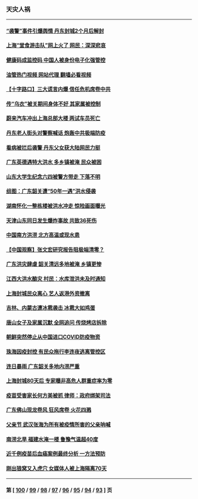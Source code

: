 ### 天灾人祸
---
#### [“袭警”事件引爆舆情 丹东封城2个月后解封](../../pages/ncid280/n13766113.md?06241245) 
#### [上海“堂食游击队”网上火了 网民：深深悲哀](../../pages/ncid280/n13766026.md?06241245) 
#### [健康码成监控码 中国人被身份电子化强管控](../../pages/ncid280/n13766021.md?06241245) 
#### [油管热门视频 网站代理 翻墙必看视频](http://209.222.30.114:81/youtube.html?06241245)
#### [【十字路口】三大谎言内爆 信任危机席卷中共](../../pages/ncid280/n13765841.md?06241245) 
#### [传“乌衣”被关期间身体不好 其家属被控制](../../pages/ncid280/n13765751.md?06241245) 
#### [蔚来汽车冲出上海总部大楼 两试车员死亡](../../pages/ncid280/n13765765.md?06241245) 
#### [丹东老人街头对警察喊话 炮轰中共极端防疫](../../pages/ncid280/n13765766.md?06241245) 
#### [看病被拦后袭警 丹东父女获大陆网民力挺](../../pages/ncid280/n13765748.md?06241245) 
#### [广东英德遇特大洪水 多乡镇被淹 民众被困](../../pages/ncid280/n13765015.md?06241245) 
#### [山东大学生纪念六四被警方带走 下落不明](../../pages/ncid280/n13764990.md?06241245) 
#### [组图：广东韶关遭“50年一遇”洪水侵袭](../../pages/ncid280/n13764988.md?06241245) 
#### [湖南怀化一整栋楼被洪水冲走 惊险画面曝光](../../pages/ncid280/n13764820.md?06241245) 
#### [天津山东同日发生爆炸事故 共致36死伤](../../pages/ncid280/n13764720.md?06241245) 
#### [中国南方洪涝 北方高温或现水患](../../pages/ncid280/n13764505.md?06241245) 
#### [【中国观察】张文宏研究报告阻极端清零？](../../pages/ncid280/n13764183.md?06241245) 
#### [广东洪灾肆虐 韶关清远多地被淹 乡镇更惨](../../pages/ncid280/n13764113.md?06241245) 
#### [江西大洪水酿灾 村民：水库泄洪未及时通知](../../pages/ncid280/n13764139.md?06241245) 
#### [上海封城民众离心 艺人返港外资撤离](../../pages/ncid280/n13764010.md?06241245) 
#### [吉林、内蒙古遭冰雹袭击 冰雹大如鸡蛋](../../pages/ncid280/n13763902.md?06241245) 
#### [唐山女子及家属沉默 全网追问 传烧烤店拆除](../../pages/ncid280/n13763578.md?06241245) 
#### [朝鲜突然停止从中国进口COVID防疫物资](../../pages/ncid280/n13763465.md?06241245) 
#### [珠海因疫封控 有民众拖行李连夜逃离管控区](../../pages/ncid280/n13763323.md?06241245) 
#### [连日暴雨 广东韶关多地内涝严重](../../pages/ncid280/n13763266.md?06241245) 
#### [上海封城80天后 专家曝非高危人群重症率为零](../../pages/ncid280/n13763017.md?06241245) 
#### [疫苗受害家长何方美被抓 律师：政府绑架司法](../../pages/ncid280/n13762792.md?06241245) 
#### [广东佛山现龙卷风 狂风席卷 火花四溅](../../pages/ncid280/n13762791.md?06241245) 
#### [父亲节 武汉张海为所有被疫情所害的父亲呐喊](../../pages/ncid280/n13762770.md?06241245) 
#### [南涝北旱  福建水淹一楼 鲁豫气温超40度](../../pages/ncid280/n13762711.md?06241245) 
#### [近千例疫苗后血癌案例最终分析 一方法预防](../../pages/ncid280/n13761796.md?06241245) 
#### [刚出狼窝又入虎穴 女媒体人被上海隔离70天](../../pages/ncid280/n13762308.md?06241245) 

---
#### 第 [ [100](./100.md?06241245) / [99](./99.md?06241245) / [98](./98.md?06241245) / [97](./97.md?06241245) / [96](./96.md?06241245) / [95](./95.md?06241245) / [94](./94.md?06241245) / [93](./93.md?06241245) ] 页
